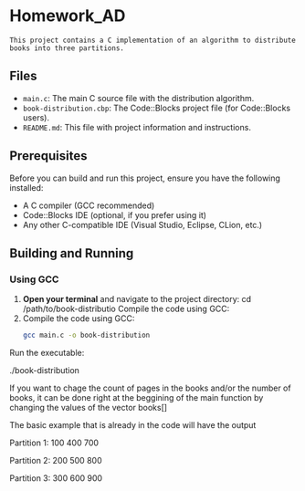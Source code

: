 # Homework_AD
    This project contains a C implementation of an algorithm to distribute books into three partitions.

## Files

- `main.c`: The main C source file with the distribution algorithm.
- `book-distribution.cbp`: The Code::Blocks project file (for Code::Blocks users).
- `README.md`: This file with project information and instructions.

## Prerequisites

Before you can build and run this project, ensure you have the following installed:

- A C compiler (GCC recommended)
- Code::Blocks IDE (optional, if you prefer using it)
- Any other C-compatible IDE (Visual Studio, Eclipse, CLion, etc.)

## Building and Running

### Using GCC

1. **Open your terminal** and navigate to the project directory:
   cd /path/to/book-distributio
   Compile the code using GCC:
2. Compile the code using GCC:
   ```sh
   gcc main.c -o book-distribution
Run the executable:


./book-distribution


If you want to chage the count of pages in the books and/or the number of books, it can be done right at the beggining of the main function by changing the values of the vector books[]

The basic example that is already in the code will have the output

Partition 1: 100 400 700

Partition 2: 200 500 800

Partition 3: 300 600 900
